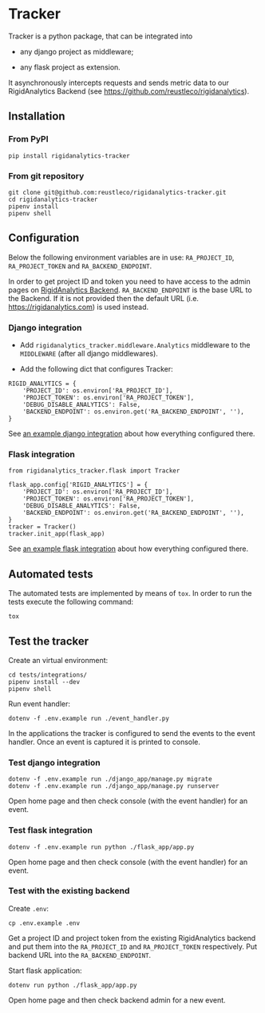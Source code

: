 # Tracker

Tracker is a python package, that can be integrated into

- any django project as middleware;

- any flask project as extension.

It asynchronously intercepts requests and sends metric data to our
RigidAnalytics Backend (see
https://github.com/reustleco/rigidanalytics).

## Installation

### From PyPI

```
pip install rigidanalytics-tracker
```

### From git repository

```
git clone git@github.com:reustleco/rigidanalytics-tracker.git
cd rigidanalytics-tracker
pipenv install
pipenv shell
```

## Configuration

Below the following environment variables are in use: `RA_PROJECT_ID`,
`RA_PROJECT_TOKEN` and `RA_BACKEND_ENDPOINT`.

In order to get project ID and token you need to have access to the
admin pages on [RigidAnalytics
Backend](https://github.com/reustleco/rigidanalytics). `RA_BACKEND_ENDPOINT`
is the base URL to the Backend. If it is not provided then the default
URL (i.e. https://rigidanalytics.com) is used instead.

### Django integration

- Add `rigidanalytics_tracker.middleware.Analytics` middleware to the
`MIDDLEWARE` (after all django middlewares).

- Add the following dict that configures Tracker:

```
RIGID_ANALYTICS = {
    'PROJECT_ID': os.environ['RA_PROJECT_ID'],
    'PROJECT_TOKEN': os.environ['RA_PROJECT_TOKEN'],
    'DEBUG_DISABLE_ANALYTICS': False,
    'BACKEND_ENDPOINT': os.environ.get('RA_BACKEND_ENDPOINT', ''),
}
```

See [an example django integration](#test-django-integration) about
how everything configured there.

### Flask integration

```
from rigidanalytics_tracker.flask import Tracker

flask_app.config['RIGID_ANALYTICS'] = {
    'PROJECT_ID': os.environ['RA_PROJECT_ID'],
    'PROJECT_TOKEN': os.environ['RA_PROJECT_TOKEN'],
    'DEBUG_DISABLE_ANALYTICS': False,
    'BACKEND_ENDPOINT': os.environ.get('RA_BACKEND_ENDPOINT', ''),
}
tracker = Tracker()
tracker.init_app(flask_app)
```

See [an example flask integration](#test-flask-integration) about how
everything configured there.

## Automated tests

The automated tests are implemented by means of `tox`. In order to run
the tests execute the following command:

```
tox
```

## Test the tracker

Create an virtual environment:

```
cd tests/integrations/
pipenv install --dev
pipenv shell
```

Run event handler:

```
dotenv -f .env.example run ./event_handler.py
```

In the applications the tracker is configured to send the events to
the event handler. Once an event is captured it is printed to console.

### Test django integration

```
dotenv -f .env.example run ./django_app/manage.py migrate
dotenv -f .env.example run ./django_app/manage.py runserver
```

Open home page and then check console (with the event handler) for an
event.

### Test flask integration

```
dotenv -f .env.example run python ./flask_app/app.py
```

Open home page and then check console (with the event handler) for an
event.

### Test with the existing backend

Create `.env`:

```
cp .env.example .env
```

Get a project ID and project token from the existing RigidAnalytics
backend and put them into the `RA_PROJECT_ID` and `RA_PROJECT_TOKEN`
respectively. Put backend URL into the `RA_BACKEND_ENDPOINT`.

Start flask application:

```
dotenv run python ./flask_app/app.py
```

Open home page and then check backend admin for a new event.
